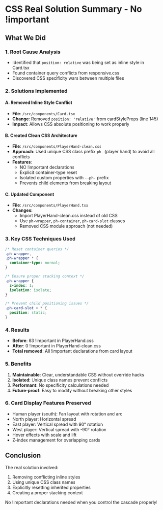 # CSS Real Solution Summary - No !important

## What We Did

### 1. Root Cause Analysis
- Identified that `position: relative` was being set as inline style in Card.tsx
- Found container query conflicts from responsive.css
- Discovered CSS specificity wars between multiple files

### 2. Solutions Implemented

#### A. Removed Inline Style Conflict
- **File**: `/src/components/Card.tsx`
- **Change**: Removed `position: 'relative'` from cardStyleProps (line 145)
- **Impact**: Allows CSS absolute positioning to work properly

#### B. Created Clean CSS Architecture
- **File**: `/src/components/PlayerHand-clean.css`
- **Approach**: Used unique CSS class prefix `ph-` (player hand) to avoid all conflicts
- **Features**:
  - NO !important declarations
  - Explicit container-type reset
  - Isolated custom properties with `--ph-` prefix
  - Prevents child elements from breaking layout

#### C. Updated Component
- **File**: `/src/components/PlayerHand.tsx`
- **Changes**: 
  - Import PlayerHand-clean.css instead of old CSS
  - Use `ph-wrapper`, `ph-container`, `ph-card-slot` classes
  - Removed CSS module approach (not needed)

### 3. Key CSS Techniques Used

```css
/* Reset container queries */
.ph-wrapper,
.ph-wrapper * {
  container-type: normal;
}

/* Ensure proper stacking context */
.ph-wrapper {
  z-index: 1;
  isolation: isolate;
}

/* Prevent child positioning issues */
.ph-card-slot > * {
  position: static;
}
```

### 4. Results

- **Before**: 63 !important in PlayerHand.css
- **After**: 0 !important in PlayerHand-clean.css
- **Total removed**: All !important declarations from card layout

### 5. Benefits

1. **Maintainable**: Clear, understandable CSS without override hacks
2. **Isolated**: Unique class names prevent conflicts
3. **Performant**: No specificity calculations needed
4. **Future-proof**: Easy to modify without breaking other styles

### 6. Card Display Features Preserved

- Human player (south): Fan layout with rotation and arc
- North player: Horizontal spread
- East player: Vertical spread with 90° rotation
- West player: Vertical spread with -90° rotation
- Hover effects with scale and lift
- Z-index management for overlapping cards

## Conclusion

The real solution involved:
1. Removing conflicting inline styles
2. Using unique CSS class names
3. Explicitly resetting inherited properties
4. Creating a proper stacking context

No !important declarations needed when you control the cascade properly!